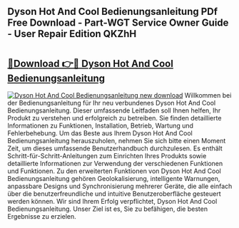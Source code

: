 ## Dyson Hot And Cool Bedienungsanleitung PDf Free Download - Part-WGT Service Owner Guide - User Repair Edition QKZhH

# <h2><a href="http://df1sty.blite.top/?on=Dyson+Hot+And+Cool+Bedienungsanleitung">🔗Download 👉🔴 Dyson Hot And Cool Bedienungsanleitung</a></h2>

[![Dyson Hot And Cool Bedienungsanleitung new download](https://i.imgur.com/lujVjoI.png)](http://df1sty.blite.top/?on=Dyson+Hot+And+Cool+Bedienungsanleitung)
Willkommen bei der Bedienungsanleitung für Ihr neu verbundenes Dyson Hot And Cool Bedienungsanleitung. Dieser umfassende Leitfaden soll Ihnen helfen, Ihr Produkt zu verstehen und erfolgreich zu betreiben. Sie finden detaillierte Informationen zu Funktionen, Installation, Betrieb, Wartung und Fehlerbehebung. Um das Beste aus Ihrem Dyson Hot And Cool Bedienungsanleitung herauszuholen, nehmen Sie sich bitte einen Moment Zeit, um dieses umfassende Benutzerhandbuch durchzulesen. Es enthält Schritt-für-Schritt-Anleitungen zum Einrichten Ihres Produkts sowie detaillierte Informationen zur Verwendung der verschiedenen Funktionen und Funktionen. Zu den erweiterten Funktionen von Dyson Hot And Cool Bedienungsanleitung gehören Geolokalisierung, intelligente Warnungen, anpassbare Designs und Synchronisierung mehrerer Geräte, die alle einfach über die benutzerfreundliche und intuitive Benutzeroberfläche gesteuert werden können. Wir sind Ihrem Erfolg verpflichtet, Dyson Hot And Cool Bedienungsanleitung. Unser Ziel ist es, Sie zu befähigen, die besten Ergebnisse zu erzielen.
